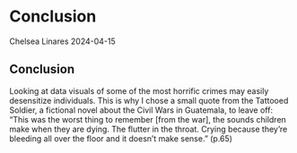 Conclusion
================
Chelsea Linares
2024-04-15

## Conclusion

Looking at data visuals of some of the most horrific crimes may easily
desensitize individuals. This is why I chose a small quote from the
Tattooed Soldier, a fictional novel about the Civil Wars in Guatemala,
to leave off: “This was the worst thing to remember \[from the war\],
the sounds children make when they are dying. The flutter in the throat.
Crying because they’re bleeding all over the floor and it doesn’t make
sense.” (p.65)
